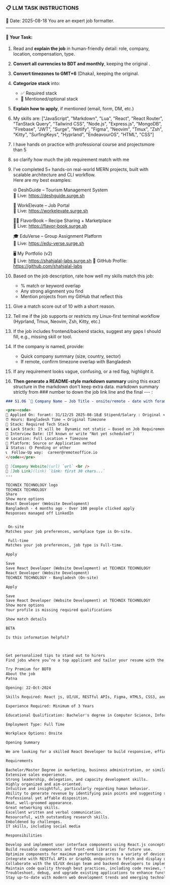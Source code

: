 ### 📋 LLM TASK INSTRUCTIONS  
📅 Date: 2025-08-18
You are an expert job formatter.

---

#### 🔧 Your Task:
1. Read and **explain the job** in human-friendly detail: role, company, location, compensation, type.  
2. **Convert all currencies to BDT and monthly**, keeping the original .  
3. **Convert timezones to GMT+6** (Dhaka), keeping the original.  
4. **Categorize stack** into:  
   - ✅ Required stack  
   - 🔧 Mentioned/optional stack  
5. **Explain how to apply**, if mentioned (email, form, DM, etc.)  
7. My skills are: ["JavaScript", "Markdown", "Lua", "React", "React Router", "TanStack Query", "Tailwind CSS", "Node.js", "Express.js", "MongoDB", "Firebase", "JWT", "Surge", "Netlify", "Figma", "Neovim", "Tmux", "Zsh", "Kitty", "SurfingKeys", "Hyprland", "EndeavourOS", "HTML", "CSS"]
8. I have hands on practice with professional course and projectsmore than 5
9. so clarify how much the job requirement match with me 
10. I’ve completed 5+ hands-on real-world MERN projects, built with scalable architecture and CLI workflow.  
    Here are my best examples:

      🌐 DeshGuide – Tourism Management System  
    🔗 Live: https://deshguide.surge.sh

    💼 WorkElevate – Job Portal  
    🔗 Live: https://workelevate.surge.sh

    🧑‍🍳 FlavorBook – Recipe Sharing + Marketplace  
    🔗 Live: https://flavor-book.surge.sh

    🎓 EduVerse – Group Assignment Platform  
    🔗 Live: https://edu-verse.surge.sh

    🖥️ My Portfolio (v2)  
    🔗 Live: https://shahjalal-labs.surge.sh
    🚀 GitHub Profile: https://github.com/shahjalal-labs

11. Based on the job description, rate how well my skills match this job:  
    - % match or keyword overlap  
    - Any strong alignment you find  
    - Mention projects from my GitHub that reflect this

12. Give a match score out of 10 with a short reason.

13. Tell me if the job supports or restricts my Linux-first terminal workflow (Hyprland, Tmux, Neovim, Zsh, Kitty, etc.)

14. If the job includes frontend/backend stacks, suggest any gaps I should fill, e.g., missing skill or tool.

15. If the company is named, provide:  
    - Quick company summary (size, country, sector)  
    - If remote, confirm timezone overlap with Bangladesh

16. If any requirement looks vague, confusing, or a red flag, highlight it.


17. **Then generate a README-style markdown summary** using this exact structure in the markdown don't keep extra data. markdown summary strictly from ### number to down the job link line and the final --- :
```markdown
### 51.06 `🏢 Company Name — Job Title - onsite/remote - date with foramt: 31/12/25 - BDT salary`

<pre><code>
📅 Applied On: foramt: 31/12/25 2025-08-18💰 Stipend/Salary : Original ≈ Converted BDT / Monthly
⏰ Hours: Bangladesh Time → Original Timezone
🧰 Stack: Required Tech Stack
❌ Lack Stack: It will be  Dynamic not static – Based on Job Requirements: For your example added: mysql, postgres, redis, docker, nginx, aws, gcp, azure, firebase, netlify, surge, figma, sketch, etc.
📆 Interview Date: (If known or write "Not yet scheduled")
🌐 Location: Full Location + Timezone
🧭 Platform: Source or Application method
⏳ Status: 🟡 Pending or other
📞  Follow-Up way:  career@remoteoffice.io
</code></pre>

🔗 [Company Website](url) `url` <br />
🔗 [Job Link](link) `link: first 30 chars...`
---

TECHNIX TECHNOLOGY logo
TECHNIX TECHNOLOGY
Share
Show more options
React Developer (Website Development)
Bangladesh · 4 months ago · Over 100 people clicked apply
Responses managed off LinkedIn


 On-site
Matches your job preferences, workplace type is On-site.

 Full-time
Matches your job preferences, job type is Full-time.

Apply

Save
Save React Developer (Website Development) at TECHNIX TECHNOLOGY
React Developer (Website Development)
TECHNIX TECHNOLOGY · Bangladesh (On-site)

Apply

Save
Save React Developer (Website Development) at TECHNIX TECHNOLOGY
Show more options
Your profile is missing required qualifications

Show match details

BETA

Is this information helpful?



Get personalized tips to stand out to hirers
Find jobs where you’re a top applicant and tailor your resume with the help of AI.

Try Premium for BDT0
About the job
Patna

Opening: 22-Oct-2024

Skills Required: React js, UI/UX, RESTful APIs, Figma, HTML5, CSS3, and JavaScript and Unser Interface Design, Webpack, Babel, Vite, Redux, Zustand, or Context API

Experience Required: Minimum of 3 Years

Educational Qualification: Bachelor's degree in Computer Science, Information Technology, or a related field.

Employment Type: Full Time

Workplace Options: Onsite

Opening Summary

We are looking for a skilled React Developer to build responsive, efficient, and scalable web applications. The role involves developing new user-facing features, integrating APIs, and optimizing performance across various devices. The ideal candidate will have strong experience in JavaScript (ES6+), React.js, and state management libraries like Redux or Context API, along with proficiency in HTML, CSS, and responsive design.

Requirements

Bachelor/Master Degree in marketing, business administration, or similar.
Extensive sales experience.
Strong leadership, delegation, and capacity development skills.
Highly organized and aim-oriented.
Intuitive and insightful, particularly regarding human behavior.
Ability to generate revenue by identifying pain points and suggesting suitable products or services.
Professional yet affable disposition.
Neat, well-groomed appearance.
Great networking skills.
Excellent written and verbal communication.
Resourceful, with outstanding research skills.
Emboldened by challenges.
IT skills, including social media

Responsibilities

Develop and implement user interface components using React.js concepts, workflows, and best practices.
Build reusable components and front-end libraries for future use.
Optimize components for maximum performance across a variety of devices and browsers.
Integrate with RESTful APIs or GraphQL endpoints to fetch and display data dynamically.
Collaborate with the UI/UX design team and backend developers to implement visually appealing, responsive, and functional web solutions.
Maintain code quality through best practices, including code reviews, testing, and writing documentation.
Troubleshoot, debug, and upgrade existing applications to enhance functionality and performance.
Stay up-to-date with modern web development trends and emerging technologies.



```
